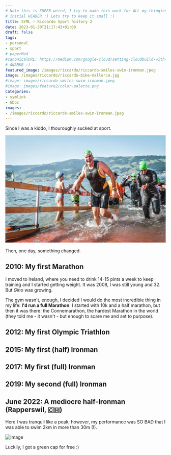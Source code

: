 ```yaml
---
# Note this is SUPER weird, I try to make this work for ALL my thingies so there might be some behavioural clatches in the
# initial HEADER :) Lets try to keep it small :)
title: SYML 💦 Riccardo Sport history 2
date: 2023-01-30T21:17:43+01:00
draft: false
tags:
- personal
- sport
# paperMod
#canonicalURL: https://medium.com/google-cloud/setting-cloudbuild-with-pulumi-in-python-330e8b54b2cf
# ANANKE :)
featured_image: /images/riccardo/riccardo-smiles-swim-ironman.jpeg
image: /images/riccardo/riccardo-bike-mallorca.jpg
#image: imagez/riccardo-smiles-swim-ironman.jpeg
#image: images/feature2/color-palette.png
Categories:
- symlink
- GDoc
images:
- /images/riccardo/riccardo-smiles-swim-ironman.jpeg
---
```

Since I was a kiddo, I thouroughly sucked at sport.

![image](imagez/riccardo-smiles-swim-ironman.jpeg)

Then, one day, something changed.

## 2010: My first Marathon

I moved to Ireland, where you need to drink 14-15 pints a week to keep training and I started getting weight. It was 2008, I was still young and 32. But *Gino* was growing.

The gym wasn't, enough, I decided I would do the most incredible thing in my life: **I'd run a full Marathon**. I started with 10k and a half marathon, but then it was there: the Connemarathon, the hardest Marathon in the world (they told me - it wasn't - but enough to scare me and set to purpose).

## 2012: My first Olympic Triathlon


## 2015: My first (half) Ironman


## 2017: My first (full) Ironman

## 2019: My second (full) Ironman

## June 2022: A mediocre half-Ironman (Rapperswil, 🇨🇭)

Here I was tranquil like a peak; however, my performance was SO BAD that I was able to swim 2km in more than 30m (!).

![image](/images/riccardo/riccardo-smiles-swim-ironman.jpeg)

Luckily, I got a green cap for free :)
